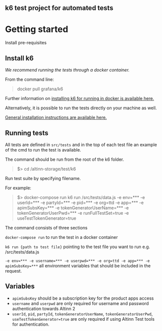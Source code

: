## k6 test project for automated tests

# Getting started


Install pre-requisites
## Install k6

*We recommend running the tests through a docker container.*

From the command line:

> docker pull grafana/k6


Further information on [installing k6 for running in docker is available here.](https://k6.io/docs/get-started/installation/#docker)


Alternatively, it is possible to run the tests directly on your machine as well.

[General installation instructions are available here.](https://k6.io/docs/get-started/installation/)


## Running tests

All tests are defined in `src/tests` and in the top of each test file an example of the cmd to run the test is available.

The command should be run from the root of the k6 folder.

>$> cd /altinn-storage/test/k6

Run test suite by specifying filename.

For example:

  >$> docker-compose run k6 run /src/tests/data.js  -e env=***  -e userId=*** -e partyId=*** -e pid=*** -e org=ttd -e app=*** -e apimSubsKey=*** -e tokenGeneratorUserName=*** -e tokenGeneratorUserPwd=*** -e runFullTestSet=true -e useTestTokenGenerator=true


The command consists of three sections

`docker-compose run` to run the test in a docker container

`k6 run {path to test file}` pointing to the test file you want to run e.g. /src/tests/data.js

`-e env=*** -e username=*** -e userpwd=*** -e org=ttd -e app=*** -e apimSubsKey=***` all environment variables that should be included in the request.


## Variables

- `apimSubsKey` should be a subscription key for the product apps access
- `username` and `userpwd` are only required for username and password authentication towards Altinn 2
- `userId`, `pid`, `partyId`, `tokenGeneratorUserName`, `tokenGeneratorUserPwd`, `useTestTokenGenerator=true` are only required if using Altinn Test tools for authentication.